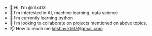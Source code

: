 - 👋 Hi, I’m @n1xd13
- 👀 I’m interested in AI, machine learning, data science
- 🌱 I’m currently learning python
- 💞️ I’m looking to collaborate on projects mentioned on above topics.
- 📫 How to reach me keshav.kh67@gmail.com

<!---
n1xd13/n1xd13 is a ✨ special ✨ repository because its `README.md` (this file) appears on your GitHub profile.
You can click the Preview link to take a look at your changes.
--->
